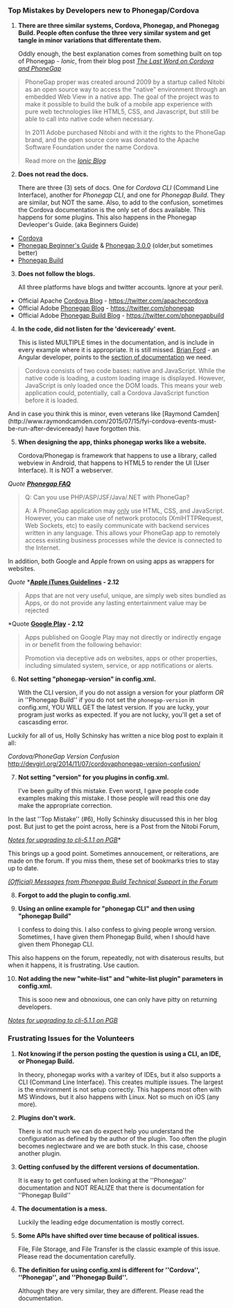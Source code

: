 ### Top Mistakes by Developers new to Phonegap/Cordova ###


1. **There are three similar systems, Cordova, Phonegap, and Phonegag Build. People often confuse the three very similar system and get tangle in minor variations that differentate them.**<p />
  Oddly enough, the best explanation comes from something built on top of Phonegap - *Ionic*, from their blog post *[The Last Word on Cordova and PhoneGap](http://blog.ionic.io/what-is-cordova-phonegap/)*
  > PhoneGap proper was created around 2009 by a startup called Nitobi as an open source way to access the "native" environment through an embedded Web View in a native app. The goal of the project was to make it possible to build the bulk of a mobile app experience with pure web technologies like HTML5, CSS, and Javascript, but still be able to call into native code when necessary.
  >
  > In 2011 Adobe purchased Nitobi and with it the rights to the PhoneGap brand, and the open source core was donated to the Apache Software Foundation under the name Cordova.
  >
  > Read more on the *[Ionic Blog](http://blog.ionic.io/what-is-cordova-phonegap/)*

2. **Does not read the docs.**<p />
  There are three (3) sets of docs. One for *Cordova CLI* (Command Line Interface), another for *Phonegap CLI*, and one for *Phonegap Build*. They are similar, but NOT the same. Also, to add to the confusion, sometimes the Cordova documentation is the only set of docs available. This happens for some plugins. This also happens in the Phonegap Devleoper's Guide. (aka Beginners Guide)

  * [Cordova](http://cordova.apache.org/docs/en/3.0.0/)
  * [Phonegap Beginner's Guide](http://docs.phonegap.com/) & [Phonegap 3.0.0](http://docs.phonegap.com/en/3.0.0/) (older,but sometimes better)
  * [Phonegap Build](http://docs.build.phonegap.com/en_US/#googtrans%28en%29)

3. **Does not follow the blogs.**<p />
  All three platforms have blogs and twitter accounts. Ignore at your peril.
  * Official Apache [Cordova Blog](http://cordova.apache.org/blog/) - https://twitter.com/apachecordova
  * Official Adobe [Phonegap Blog](http://phonegap.com/blog/) - https://twitter.com/phonegap
  * Official Adobe [Phonegap Build Blog](http://phonegap.com/blog/phonegap-build/) - https://twitter.com/phonegapbuild

4. **In the code, did not listen for the 'deviceready' event.**<p />
  This is listed MULTIPLE times in the documentation, and is include in every example where it is appropriate. It is still missed. [Brian Ford](http://briantford.com/blog/angular-phonegap) - an Angular developer, points to the [section of documentation](http://docs.phonegap.com/en/2.3.0/cordova_events_events.md.html#deviceready) we need. 

  > Cordova consists of two code bases: native and JavaScript. While the native code is loading, a custom loading image is displayed. However, JavaScript is only loaded once the DOM loads. This means your web application could, potentially, call a Cordova JavaScript function before it is loaded.

  <p />And in case you think this is minor, even veterans like [Raymond Camden](http://www.raymondcamden.com/2015/07/15/fyi-cordova-events-must-be-run-after-deviceready) have forgotten this.

5. **When designing the app, thinks phonegap works like a website.**<p />
  Cordova/Phonegap is framework that happens to use a library, called webview in Android, that happens to HTML5 to render the UI (User Interface). It is NOT a webserver.

  *Quote* ***[Phonegap FAQ](http://phonegap.com/about/faq/)***
  > Q: Can you use PHP/ASP/JSF/Java/.NET with PhoneGap?
  >
  > A: A PhoneGap application may <u>only</u> use HTML, CSS, and JavaScript. However, you can make use of network protocols (XmlHTTPRequest, Web Sockets, etc) to easily communicate with backend services written in any language. This allows your PhoneGap app to remotely access existing business processes while the device is connected to the Internet.

  In addition, both Google and Apple frown on using apps as wrappers for websites.

  *Quote* ***[Apple iTunes Guidelines](https://developer.apple.com/app-store/review/guidelines/) - 2.12**
  > Apps that are not very useful, unique, are simply web sites bundled as Apps, or do not provide any lasting entertainment value may be rejected

  *Quote **[Google Play](https://developer.apple.com/app-store/review/guidelines/) - 2.12**
  >  Apps published on Google Play may not directly or indirectly engage in or benefit from the following behavior: 
  >
  > Promotion via deceptive ads on websites, apps or other properties, including simulated system, service, or app notifications or alerts. 

6. **Not setting "phonegap-version" in config.xml.**<p />
  With the CLI version, if you do not assign a version for your platform _OR_ in ''Phonegap Build'' if you do not set the ```phonegap-version``` in config.xml, YOU WILL GET the latest version. If you are lucky, your program just works as expected. If you are not lucky, you'll get a set of cascasding error. 

  Luckily for all of us, Holly Schinsky has written a nice blog post to explain it all:

  *Cordova/PhoneGap Version Confusion*<br />
  http://devgirl.org/2014/11/07/cordovaphonegap-version-confusion/

7. **Not setting "version" for you plugins in config.xml.**<p />
  I've been guilty of this mistake. Even worst, I gave people code examples making this mistake. I those people will read this one day make the appropriate correction.

  In the last ''Top Mistake'' (#6), Holly Schinsky disucussed this in her blog post. But just to get the point across, here is a Post from the Nitobi Forum,

  *[ Notes for upgrading to cli-5.1.1 on PGB](http://community.phonegap.com/nitobi/topics/notes-for-upgrading-to-cli-5-1-1-on-pgb)**

   This brings up a good point. Sometimes annoucement, or reiterations, are made on the forum. If you miss them, these set of bookmarks tries to stay up to date.

  *[(Official) Messages from Phonegap Build Technical Support in the Forum](http://codesnippets.altervista.org/documentation/phonegap/bookmarks/fromSupport.html)*

8. **Forgot to add the plugin to config.xml.**<p />

9. **Using an online example for "phonegap CLI" and then using "phonegap Build"**<p />
  I confess to doing this. I also confess to giving people wrong version. Sometimes, I have given them Phonegap Build, when I should have given them Phonegap CLI.

  This also happens on the forum, repeatedly, not with disaterous results, but when it happens, it is frustrating. Use caution.

10. **Not adding the new "white-list" and "white-list plugin" parameters in config.xml.**<p />
  This is sooo new and obnoxious, one can only have pitty on returning developers.

  *[Notes for upgrading to cli-5.1.1 on PGB](http://community.phonegap.com/nitobi/topics/notes-for-upgrading-to-cli-5-1-1-on-pgb)*


### Frustrating Issues for the Volunteers ###


1. **Not knowing if the person posting the question is using a CLI, an IDE, or Phonegap Build.**<p />In theory, phonegap works with a varitey of IDEs, but it also supports a CLI (Command Line Interface). This creates multiple issues. The largest is the environment is not setup correctly. This happens most often with MS Windows, but it also happens with Linux. Not so much on iOS (any more).
2. **Plugins don't work.**<p />There is not much we can do expect help you understand the configuration as defined by the author of the plugin. Too often the plugin becomes neglectware and we are both stuck. In this case, choose another plugin.
3. **Getting confused by the different versions of documentation.**<p />It is easy to get confused when looking at the ''Phonegap'' documentation and NOT REALIZE that there is documentation for ''Phonegap Build''
4. **The documentation is a mess.**<p />Luckily the leading edge documentation is mostly correct.
5. **Some APIs have shifted over time because of political issues.**<p />File, File Storage, and File Transfer is the classic example of this issue. Please read the documentation carefully.
6. **The definition for using config.xml is different for ''Cordova'', ''Phonegap'', and ''Phonegap Build''.**<p />Although they are very similar, they are different. Please read the documentation.

